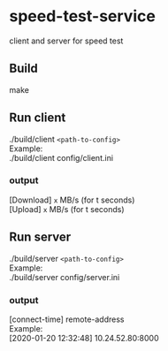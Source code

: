 # speed-test-service
client and server for speed test

## Build
make

## Run client 
./build/client `<path-to-config>`   
Example:   
./build/client config/client.ini

  ### output
  [Download] `x` MB/s (for t seconds)   
  [Upload] `x` MB/s (for t seconds)

## Run server
./build/server `<path-to-config>`   
Example:   
./build/server config/server.ini
  
  ### output
  [connect-time] remote-address   
  Example:   
  [2020-01-20 12:32:48] 10.24.52.80:8000
